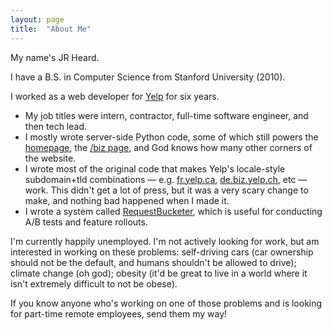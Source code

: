 ```yaml
---
layout: page
title:  "About Me"
---
```


My name's JR Heard.

I have a B.S. in Computer Science from Stanford University (2010).

I worked as a web developer for [Yelp](http://www.yelp.com) for six years.

* My job titles were intern, contractor, full-time software engineer, and then tech lead.
* I mostly wrote server-side Python code, some of which still powers the [homepage](https://www.yelp.com/portland), the [/biz page](https://www.yelp.com/biz/roadside-attraction-portland-2), and God knows how many other corners of the website.
* I wrote most of the original code that makes Yelp's locale-style subdomain+tld combinations — e.g. [fr.yelp.ca](http://fr.yelp.ca), [de.biz.yelp.ch](https://de.biz.yelp.ch/), etc — work. This didn't get a lot of press, but it was a very scary change to make, and nothing bad happened when I made it.
* I wrote a system called [RequestBucketer](https://engineeringblog.yelp.com/2014/02/introducing-requestbucketer-a-system-for-putting-http-requests-in-named-buckets.html), which is useful for conducting A/B tests and feature rollouts.

I'm currently happily unemployed. I'm not actively looking for work, but am interested in working on these problems: self-driving cars (car ownership should not be the default, and humans shouldn't be allowed to drive); climate change (oh god); obesity (it'd be great to live in a world where it isn't extremely difficult to not be obese).

If you know anyone who's working on one of those problems and is looking for part-time remote employees, send them my way!
